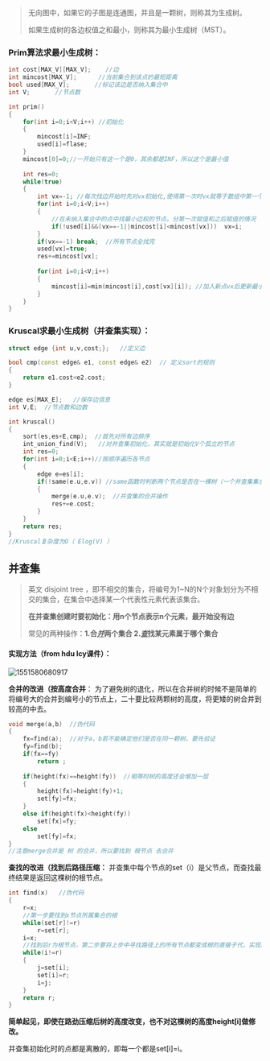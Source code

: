 > 无向图中，如果它的子图是连通图，并且是一颗树，则称其为生成树。
>
> 如果生成树的各边权值之和最小，则称其为最小生成树（MST）。



### Prim算法求最小生成树：

```c++
int cost[MAX_V][MAX_V];    //边
int mincost[MAX_V];      //当前集合到该点的最短距离
bool used[MAX_V];       //标记该边是否纳入集合中
int V;       //节点数

int prim()
{
    for(int i=0;i<V;i++) //初始化
    {
        mincost[i]=INF;
        used[i]=flase;
    }
    mincost[0]=0;//一开始只有这一个是0，其余都是INF，所以这个是最小值
    
    int res=0;
    while(true)
    {
        int vx=-1; //每次找边开始时先对vx初始化,使得第一次时vx就等于数组中第一个未纳入集合中的节点
        for(int i=0;i<V;i++)
        {
            //在未纳入集合中的点中找最小边权的节点。分第一次赋值和之后赋值的情况
            if(!used[i]&&(vx==-1||mincost[i]<mincost[vx]))  vx=i;
        }
        if(vx==-1) break;  //所有节点全找完
        used[vx]=true;
        res+=mincost[vx];
        
        for(int i=0;i<V;i++)
        {
            mincost[i]=min(mincost[i],cost[vx][i]); //加入新点vx后更新最小边mincost[]
        }
    }
}
```



### Kruscal求最小生成树（并查集实现）：

```c++
struct edge {int u,v,cost;};   //定义边

bool cmp(const edge& e1, const edge& e2)  // 定义sort的规则
{
    return e1.cost<e2.cost;
}

edge es[MAX_E];   //保存边信息
int V,E;  //节点数和边数

int kruscal()
{
    sort(es,es+E,cmp);  //首先对所有边排序
    int_union_find(V);   //对并查集初始化，其实就是初始化V个孤立的节点
    int res=0;
    for(int i=0;i<E;i++)//按顺序遍历各节点
    {
        edge e=es[i];
        if(!same(e.u,e.v)) //same函数时判断两个节点是否在一棵树（一个并查集集合)中
        {
            merge(e.u,e.v);  //并查集的合并操作
            res+=e.cost;
        }
    }
    return res;
}
//Kruscal复杂度为O（ Elog(V) ）
```



## 并查集

> 英文 disjoint tree ，即不相交的集合，将编号为1~N的N个对象划分为不相交的集合，在集合中选择某一个代表性元素代表该集合。
>
> **在并查集创建时要初始化：用n个节点表示n个元素，最开始没有边**
>
> 常见的两种操作：**1.合<u>*并*</u>两个集合  2.<u>*查*</u>找某元素属于哪个集合**

#### 实现方法（from hdu lcy课件）：



![1551580680917](C:\Users\Tourist\AppData\Roaming\Typora\typora-user-images\1551580680917.png)

**合并的改进（按高度合并**： 为了避免树的退化，所以在合并树的时候不是简单的将编号大的合并到编号小的节点上，二十要比较两颗树的高度，将更矮的树合并到较高的中去。

```c++
void merge(a,b)  //伪代码
{
    fx=find(a);  //对于a，b若不能确定他们是否在同一颗树，要先验证
    fy=find(b);
    if(fx==fy)
        return ;
    
    if(height(fx)==height(fy))  //相等时树的高度还会增加一层
    {
        height(fx)=height(fy)+1;
        set[fy]=fx;
    }
    else if(height(fx)<height(fy))
        set[fx]=fy;
    else 
        set[fy]=fx;
}
//注意merge合并是 树 的合并，所以要找到 根节点 去合并
```

**查找的改进（找到后路径压缩：** 并查集中每个节点的set（i）是父节点，而查找最终结果是返回这棵树的根节点。

```c++
int find(x)   //伪代码
{
    r=x;
    //第一步要找到x节点所属集合的根
    while(set[r]!=r)
        r=set[r];
    i=x;
    //找到后r为根节点，第二步要将上步中寻找路径上的所有节点都变成根的直接子代，实现路径压缩
    while(i!=r)
    {
        j=set[i];
        set[i]=r;
        i=j;
    }
    return r;
}
```

**简单起见，即使在路劲压缩后树的高度改变，也不对这棵树的高度height[i]做修改。**



并查集初始化时的点都是离散的，即每一个都是set[i]=i。